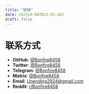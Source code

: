 ```yaml
---
title: "链接"
date: 202510-08T023:55:40Z
draft: false
---
```

# 联系方式
- **GitHub**: [@Bonfire8458](https://github.com/Bonfire8458)
- **Twitter**: [@Bonfire8458](https://x.com/Bonfire8458)
- **Telegram**: [@Bonfire8458](https://t.me/Bonfire8458)
- **Matrix**: [@Bonfire8458](https://matrix.to/#/@bonfire8458:matrix.org)
- **Email**:  [Unending2924@gmail.com](mailto:Unending2924@gmail.com)
- **Reddit**:  [r/Bonfire8458](https://www.reddit.com/user/Bonfire8458/)
